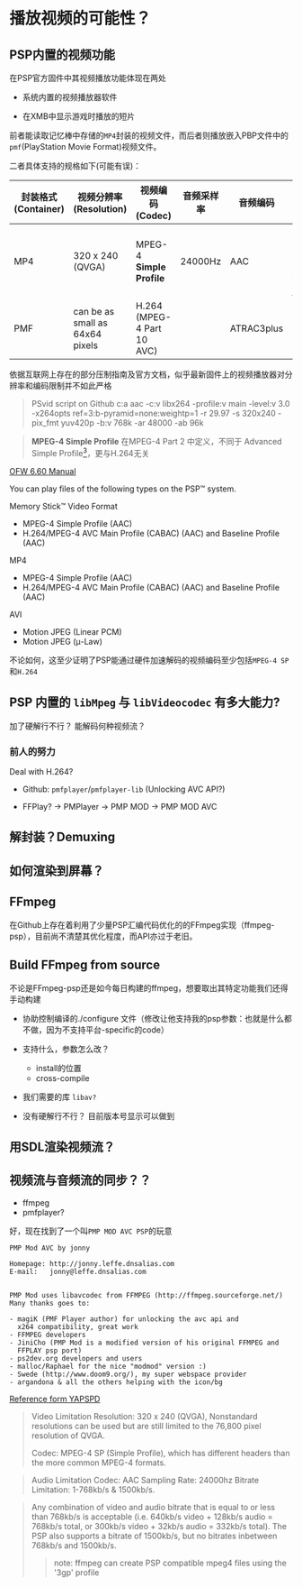 # 播放视频的可能性？

## PSP内置的视频功能
在PSP官方固件中其视频播放功能体现在两处

+ 系统内置的视频播放器软件

+ 在XMB中显示游戏时播放的短片

前者能读取记忆棒中存储的`MP4`封装的视频文件，而后者则播放嵌入PBP文件中的`pmf`(PlayStation Movie Format)视频文件。


二者具体支持的规格如下(可能有误)：

|  封装格式(Container)   | 视频分辨率(Resolution)  | 视频编码(Codec) |音频采样率| 音频编码 | 限制 |
|  ----  | ----  |----|----|----|----|
| MP4  | 320 x 240 (QVGA)|MPEG-4 **Simple Profile** |24000Hz|AAC|Non Statanrd Resolution & Bitrate 参见[YAPSPD <sup>1</sup>](#ref1)|
| PMF  | can be as small as 64x64 pixels |H.264 (MPEG-4 Part 10 AVC)||ATRAC3plus|64kbps[<sup>2</sup>](https://www.sony.net/Products/ATRAC3/overview/)|

依据互联网上存在的部分压制指南及官方文档，似乎最新固件上的视频播放器对分辨率和编码限制并不如此严格

> PSvid script on Github
> c:a aac -c:v libx264 -profile:v main -level:v 3.0 -x264opts ref=3:b-pyramid=none:weightp=1 -r 29.97 -s 320x240 -pix_fmt yuv420p -b:v 768k -ar 48000 -ab 96k

> **MPEG-4 Simple Profile** 在MPEG-4 Part 2 中定义，不同于 Advanced Simple Profile[<sup>3</sup>](https://en.wikipedia.org/wiki/MPEG-4_Part_2)，更与H.264无关 

[OFW 6.60 Manual](https://manuals.playstation.net/document/en/psp/current/video/filetypes.html)

You can play files of the following types on the PSP™ system.

Memory Stick™ Video Format
- MPEG-4 Simple Profile (AAC)
- H.264/MPEG-4 AVC Main Profile (CABAC) (AAC) and Baseline Profile (AAC)

MP4
- MPEG-4 Simple Profile (AAC)
- H.264/MPEG-4 AVC Main Profile (CABAC) (AAC) and Baseline Profile (AAC)

AVI
- Motion JPEG (Linear PCM)
- Motion JPEG (μ-Law)

不论如何，这至少证明了PSP能通过硬件加速解码的视频编码至少包括`MPEG-4 SP`和`H.264`
## PSP 内置的 `libMpeg` 与 `libVideocodec` 有多大能力?
加了硬解行不行？
能解码何种视频流？

### 前人的努力
Deal with H.264?

+ Github: `pmfplayer`/`pmfplayer-lib` (Unlocking AVC API?)

+ FFPlay? -> PMPlayer -> PMP MOD -> PMP MOD AVC

## 解封装？Demuxing
## 如何渲染到屏幕？
## FFmpeg
在Github上存在着利用了少量PSP汇编代码优化的的FFmpeg实现（ffmpeg-psp），目前尚不清楚其优化程度，而API亦过于老旧。

## Build FFmpeg from source
不论是FFmpeg-psp还是如今每日构建的ffmpeg，想要取出其特定功能我们还得手动构建

+ 协助控制编译的./configure 文件（修改让他支持我的psp参数：也就是什么都不做，因为不支持平台-specific的code）
+ 支持什么，参数怎么改？
    + install的位置
    + cross-compile
+ 我们需要的库 `libav?`

+ 没有硬解行不行？
目前版本号显示可以做到



## 用SDL渲染视频流？

## 视频流与音频流的同步？？
+ ffmpeg
+ pmfplayer?


好，现在找到了一个叫`PMP MOD AVC PSP`的玩意
```
PMP Mod AVC by jonny

Homepage: http://jonny.leffe.dnsalias.com
E-mail:   jonny@leffe.dnsalias.com


PMP Mod uses libavcodec from FFMPEG (http://ffmpeg.sourceforge.net/)
Many thanks goes to:

- magiK (PMF Player author) for unlocking the avc api and
  x264 compatibility, great work
- FFMPEG developers
- JiniCho (PMP Mod is a modified version of his original FFMPEG and
  FFPLAY psp port)
- ps2dev.org developers and users
- malloc/Raphael for the nice "modmod" version :)
- Swede (http://www.doom9.org/), my super webspace provider
- argandona & all the others helping with the icon/bg
```


[Reference form YAPSPD](https://gigawiz.github.io/yapspd/html_chapters_split/chap26.html#sec26.11)

<div id="ref1"></div>

> Video Limitation Resolution: 320 x 240 (QVGA), Nonstandard resolutions can be used but are still limited to the 76,800 pixel resolution of QVGA. 
>
> Codec: MPEG-4 SP (Simple Profile), which has different headers than the more common MPEG-4 formats.

> Audio Limitation Codec: AAC Sampling Rate: 24000hz Bitrate Limitation: 1-768kb/s & 1500kb/s.

> Any combination of video and audio bitrate that is equal to or less than 768kb/s is acceptable (i.e. 640kb/s video + 128kb/s audio = 768kb/s total, or 300kb/s video + 32kb/s audio = 332kb/s total). The PSP also supports a bitrate of 1500kb/s, but no bitrates inbetween 768kb/s and 1500kb/s.
>
>> note: ffmpeg can create PSP compatible mpeg4 files using the '3gp' profile
